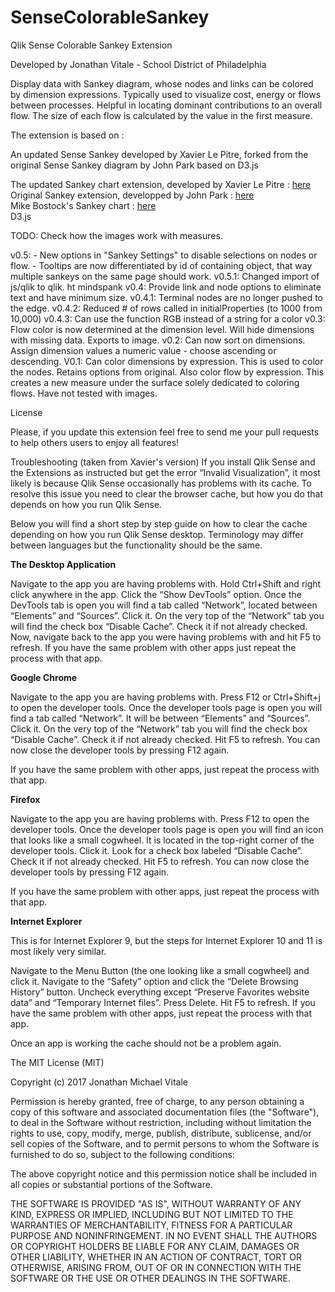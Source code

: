 # SenseColorableSankey
Qlik Sense Colorable Sankey Extension

Developed by Jonathan Vitale - School District of Philadelphia

Display data with Sankey diagram, whose nodes and links can be colored by dimension expressions.
Typically used to visualize cost, energy or flows between processes. Helpful in locating dominant contributions to an overall flow. 
The size of each flow is calculated by the value in the first measure.

The extension is based on :

An updated Sense Sankey developed by Xavier Le Pitre, 
forked from the original Sense Sankey diagram by John Park
based on D3.js

The updated Sankey chart extension, developed by Xavier Le Pitre : <a href="http://branch.qlik.com/#!/project/568aa0b06ed0f0f47a89d7f2">here</a><br>
Original Sankey extension, developped by John Park : <a href="http://branch.qlik.com/#/project/56728f52d1e497241ae697c5">here</a><br>
Mike Bostock's Sankey chart : <a href="http://bost.ocks.org/mike/sankey">here</a><br>
D3.js

TODO: Check how the images work with measures.

v0.5:
	- New options in "Sankey Settings" to disable selections on nodes or flow.
 	- Tooltips are now differentiated by id of containing object, that way multiple sankeys on the same page should work.
 	v0.5.1: Changed import of js/qlik to qlik. ht mindspank
v0.4: Provide link and node options to eliminate text and have minimum size.
	v0.4.1: Terminal nodes are no longer pushed to the edge.
	v0.4.2: Reduced # of rows called in initialProperties (to 1000 from 10,000)
	v0.4.3: Can use the function RGB instead of a string for a color
v0.3: Flow color is now determined at the dimension level. Will hide dimensions with missing data. Exports to image.
v0.2: Can now sort on dimensions. Assign dimension values a numeric value - choose ascending or descending.
V0.1: Can color dimensions by expression. This is used to color the nodes. Retains options from original. Also color flow by expression.
This creates a new measure under the surface solely dedicated to coloring flows. Have not tested with images.

License

Please, if you update this extension feel free to send me your pull requests to help others users to enjoy all features!

Troubleshooting (taken from Xavier's version)
If you install Qlik Sense and the Extensions as instructed but get the error “Invalid Visualization”, it most likely is because Qlik Sense occasionally has problems with its cache. To resolve this issue you need to clear the browser cache, but how you do that depends on how you run Qlik Sense.

Below you will find a short step by step guide on how to clear the cache depending on how you run Qlik Sense desktop. Terminology may differ between languages but the functionality should be the same.

<b>The Desktop Application</b>

Navigate to the app you are having problems with.
Hold Ctrl+Shift and right click anywhere in the app.
Click the “Show DevTools” option.
Once the DevTools tab is open you will find a tab called “Network”, located between “Elements” and “Sources”. Click it.
On the very top of the “Network” tab you will find the check box “Disable Cache”. Check it if not already checked.
Now, navigate back to the app you were having problems with and hit F5 to refresh.
If you have the same problem with other apps just repeat the process with that app.

<b>Google Chrome</b>

Navigate to the app you are having problems with.
Press F12 or Ctrl+Shift+j to open the developer tools.
Once the developer tools page is open you will find a tab called “Network”. It will be between “Elements” and “Sources”. Click it.
On the very top of the “Network” tab you will find the check box “Disable Cache”. Check it if not already checked.
Hit F5 to refresh.
You can now close the developer tools by pressing F12 again.

If you have the same problem with other apps, just repeat the process with that app.

<b>Firefox</b>

Navigate to the app you are having problems with.
Press F12 to open the developer tools.
Once the developer tools page is open you will find an icon that looks like a small cogwheel. It is located in the top-right corner of the developer tools. Click it.
Look for a check box labeled “Disable Cache”. Check it if not already checked.
Hit F5 to refresh.
You can now close the developer tools by pressing F12 again.

If you have the same problem with other apps, just repeat the process with that app.

<b>Internet Explorer</b>

This is for Internet Explorer 9, but the steps for Internet Explorer 10 and 11 is most likely very similar.

Navigate to the Menu Button (the one looking like a small cogwheel) and click it.
Navigate to the “Safety” option and click the “Delete Browsing History” button.
Uncheck everything except “Preserve Favorites website data” and “Temporary Internet files”.
Press Delete.
Hit F5 to refresh.
If you have the same problem with other apps, just repeat the process with that app.

Once an app is working the cache should not be a problem again.

The MIT License (MIT)

Copyright (c) 2017 Jonathan Michael Vitale

Permission is hereby granted, free of charge, to any person obtaining a copy of this software and associated documentation files (the "Software"), to deal in the Software without restriction, including without limitation the rights to use, copy, modify, merge, publish, distribute, sublicense, and/or sell copies of the Software, and to permit persons to whom the Software is furnished to do so, subject to the following conditions:

The above copyright notice and this permission notice shall be included in all copies or substantial portions of the Software.

THE SOFTWARE IS PROVIDED "AS IS", WITHOUT WARRANTY OF ANY KIND, EXPRESS OR IMPLIED, INCLUDING BUT NOT LIMITED TO THE WARRANTIES OF MERCHANTABILITY, FITNESS FOR A PARTICULAR PURPOSE AND NONINFRINGEMENT. IN NO EVENT SHALL THE AUTHORS OR COPYRIGHT HOLDERS BE LIABLE FOR ANY CLAIM, DAMAGES OR OTHER LIABILITY, WHETHER IN AN ACTION OF CONTRACT, TORT OR OTHERWISE, ARISING FROM, OUT OF OR IN CONNECTION WITH THE SOFTWARE OR THE USE OR OTHER DEALINGS IN THE SOFTWARE.

